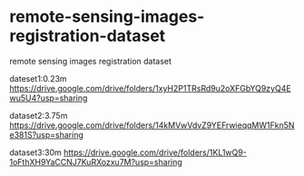 # remote-sensing-images-registration-dataset
remote sensing images registration dataset

dateset1:0.23m https://drive.google.com/drive/folders/1xyH2P1TRsRd9u2oXFGbYQ9zyQ4Ewu5U4?usp=sharing

dataset2:3.75m https://drive.google.com/drive/folders/14kMVwVdvZ9YEFrwieqqMW1Fkn5Ne381S?usp=sharing

dataset3:30m https://drive.google.com/drive/folders/1KL1wQ9-1oFthXH9YaCCNJ7KuRXozxu7M?usp=sharing
